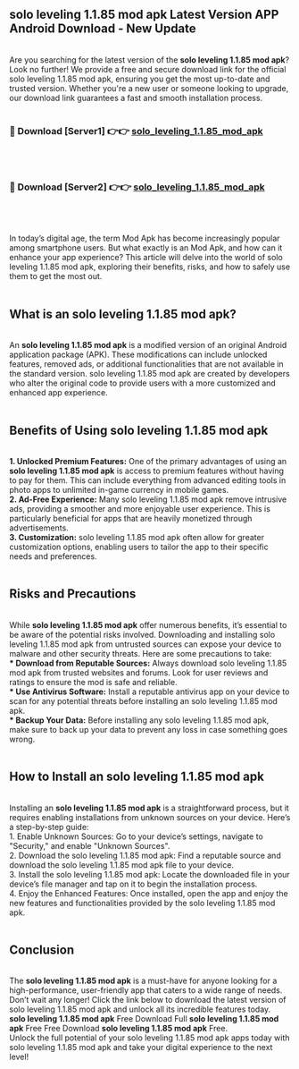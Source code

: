 ## solo leveling 1.1.85 mod apk Latest Version APP Android Download - New Update
<br>
Are you searching for the latest version of the <strong>solo leveling 1.1.85 mod apk</strong>? Look no further! We provide a free and secure download link for the official solo leveling 1.1.85 mod apk, ensuring you get the most up-to-date and trusted version. Whether you're a new user or someone looking to upgrade, our download link guarantees a fast and smooth installation process.
<br>
<br>
<h3>🔴 Download [Server1] 👉👉 <a href="https://modyolo.store/solo+leveling+1.1.85+mod+apk">solo_leveling_1.1.85_mod_apk</a></h3><br>
<br>
<h3>🔴 Download [Server2] 👉👉 <a href="https://modyolo.store/solo+leveling+1.1.85+mod+apk">solo_leveling_1.1.85_mod_apk</a></h3><br>
<br>
<br>
In today’s digital age, the term Mod Apk has become increasingly popular among smartphone users. But what exactly is an Mod Apk, and how can it enhance your app experience? This article will delve into the world of solo leveling 1.1.85 mod apk, exploring their benefits, risks, and how to safely use them to get the most out.
<br>
<br>
<h2>What is an solo leveling 1.1.85 mod apk?</h2>
<br>
An <strong>solo leveling 1.1.85 mod apk</strong> is a modified version of an original Android application package (APK). These modifications can include unlocked features, removed ads, or additional functionalities that are not available in the standard version. solo leveling 1.1.85 mod apk are created by developers who alter the original code to provide users with a more customized and enhanced app experience.
<br>
<br>
<h2>Benefits of Using solo leveling 1.1.85 mod apk</h2>
<br>
<strong> 1. Unlocked Premium Features:</strong> One of the primary advantages of using an <strong>solo leveling 1.1.85 mod apk</strong> is access to premium features without having to pay for them. This can include everything from advanced editing tools in photo apps to unlimited in-game currency in mobile games.
<br>
<strong> 2. Ad-Free Experience:</strong> Many solo leveling 1.1.85 mod apk remove intrusive ads, providing a smoother and more enjoyable user experience. This is particularly beneficial for apps that are heavily monetized through advertisements.
<br>
<strong> 3. Customization:</strong> solo leveling 1.1.85 mod apk often allow for greater customization options, enabling users to tailor the app to their specific needs and preferences.
<br>
<br>
<h2>Risks and Precautions</h2>
<br>
While <strong>solo leveling 1.1.85 mod apk</strong> offer numerous benefits, it’s essential to be aware of the potential risks involved. Downloading and installing solo leveling 1.1.85 mod apk from untrusted sources can expose your device to malware and other security threats. Here are some precautions to take:
<br>
<strong> * Download from Reputable Sources:</strong> Always download solo leveling 1.1.85 mod apk from trusted websites and forums. Look for user reviews and ratings to ensure the mod is safe and reliable.
<br>
<strong> * Use Antivirus Software:</strong> Install a reputable antivirus app on your device to scan for any potential threats before installing an solo leveling 1.1.85 mod apk.
<br>
<strong> * Backup Your Data:</strong> Before installing any solo leveling 1.1.85 mod apk, make sure to back up your data to prevent any loss in case something goes wrong.
<br>
<br>
<h2>How to Install an solo leveling 1.1.85 mod apk</h2>
<br>
Installing an <strong>solo leveling 1.1.85 mod apk</strong> is a straightforward process, but it requires enabling installations from unknown sources on your device. Here’s a step-by-step guide:
<br>
 1. Enable Unknown Sources: Go to your device’s settings, navigate to "Security," and enable "Unknown Sources".
<br>
 2. Download the solo leveling 1.1.85 mod apk: Find a reputable source and download the solo leveling 1.1.85 mod apk file to your device.
<br>
 3. Install the solo leveling 1.1.85 mod apk: Locate the downloaded file in your device’s file manager and tap on it to begin the installation process.
<br>
 4. Enjoy the Enhanced Features: Once installed, open the app and enjoy the new features and functionalities provided by the solo leveling 1.1.85 mod apk.
<br>
<br>
<h2><strong>Conclusion</strong></h2>
<br>
The <strong>solo leveling 1.1.85 mod apk</strong> is a must-have for anyone looking for a high-performance, user-friendly app that caters to a wide range of needs. Don’t wait any longer! Click the link below to download the latest version of solo leveling 1.1.85 mod apk and unlock all its incredible features today.
<br>
<strong>solo leveling 1.1.85 mod apk</strong> Free Download Full <strong>solo leveling 1.1.85 mod apk</strong> Free Free Download <strong>solo leveling 1.1.85 mod apk</strong> Free.
<br>
Unlock the full potential of your solo leveling 1.1.85 mod apk apps today with solo leveling 1.1.85 mod apk and take your digital experience to the next level!
